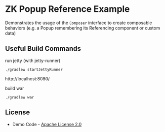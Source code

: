 # ZK Popup Reference Example

Demonstrates the usage of the `Composer` interface to create composable behaviors
(e.g. a Popup remembering its Referencing component or custom data)

## Useful Build Commands

run jetty (with jetty-runner)
```
./gradlew startJettyRunner
```
http://localhost:8080/

build war
```
./gradlew war
```

## License
* Demo Code - [Apache License 2.0](http://www.apache.org/licenses/LICENSE-2.0)
